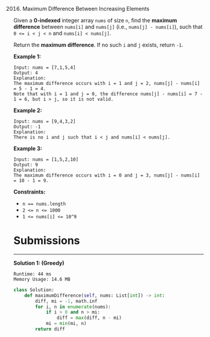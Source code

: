 2016. Maximum Difference Between Increasing Elements

Given a **0-indexed** integer array `nums` of size `n`, find the **maximum difference** between `nums[i]` and `nums[j]` (i.e., `nums[j] - nums[i]`), such that `0 <= i < j < n` and `nums[i] < nums[j]`.

Return the **maximum difference**. If no such `i` and `j` exists, return `-1`.

 

**Example 1:**
```
Input: nums = [7,1,5,4]
Output: 4
Explanation:
The maximum difference occurs with i = 1 and j = 2, nums[j] - nums[i] = 5 - 1 = 4.
Note that with i = 1 and j = 0, the difference nums[j] - nums[i] = 7 - 1 = 6, but i > j, so it is not valid.
```

**Example 2:**
```
Input: nums = [9,4,3,2]
Output: -1
Explanation:
There is no i and j such that i < j and nums[i] < nums[j].
```

**Example 3:**
```
Input: nums = [1,5,2,10]
Output: 9
Explanation:
The maximum difference occurs with i = 0 and j = 3, nums[j] - nums[i] = 10 - 1 = 9.
```

**Constraints:**

* `n == nums.length`
* `2 <= n <= 1000`
* `1 <= nums[i] <= 10^9`

# Submissions
---
**Solution 1: (Greedy)**
```
Runtime: 44 ms
Memory Usage: 14.6 MB
```
```python
class Solution:
    def maximumDifference(self, nums: List[int]) -> int:
        diff, mi = -1, math.inf
        for i, n in enumerate(nums):
            if i > 0 and n > mi:
                diff = max(diff, n - mi)    
            mi = min(mi, n)
        return diff 
```
